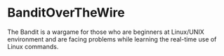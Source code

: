 # BanditOverTheWire
The Bandit is a wargame for those who are beginners at Linux/UNIX environment and are facing problems while learning the real-time use of Linux commands.
